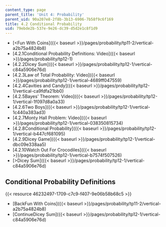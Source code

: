 ```yaml
---
content_type: page
parent_title: 'Unit 4: Probability'
parent_uid: 90a207e8-2f8b-3b13-6906-7b58f9c6f169
title: 4.2 Conditional Probability
uid: 79ebde2b-537e-9e26-dc39-d5d2e1c8f1d9
---
```


*   [<Fun With Coins]({{< baseurl >}}/pages/probability/tp11-2/vertical-a2b75a4824b8)
*   [4.2.1Conditional Probability Definitions: Video]({{< baseurl >}}/pages/probability/tp12-1)
*   [4.2.2Dicey Sum]({{< baseurl >}}/pages/probability/tp12-1/vertical-c84a5906e76d)
*   [4.2.3Law of Total Probability: Video]({{< baseurl >}}/pages/probability/tp12-1/vertical-4689ff047559)
*   [4.2.4Cavities and Candy]({{< baseurl >}}/pages/probability/tp12-1/vertical-ca9fdfa21bb0)
*   [4.2.5Bayes' Theorem: Video]({{< baseurl >}}/pages/probability/tp12-1/vertical-1f097d8a0a33)
*   [4.2.6Two Boys]({{< baseurl >}}/pages/probability/tp12-1/vertical-1c440a383ad3)
*   [4.2.7Monty Hall Problem: Video]({{< baseurl >}}/pages/probability/tp12-1/vertical-038350815734)
*   [4.2.8Conditional Probability]({{< baseurl >}}/pages/probability/tp12-1/vertical-b447cf681095)
*   [4.2.9Dicey Game]({{< baseurl >}}/pages/probability/tp12-1/vertical-dbc09e338aa5)
*   [4.2.10Watch Out For Crocodiles]({{< baseurl >}}/pages/probability/tp12-1/vertical-b7574f507526)
*   [\>Dicey Sum]({{< baseurl >}}/pages/probability/tp12-1/vertical-c84a5906e76d)

Conditional Probability Definitions
-----------------------------------

{{< resource 46232497-1709-c7c9-f407-9e06b58b68c5 >}}

*   [BackFun With Coins]({{< baseurl >}}/pages/probability/tp11-2/vertical-a2b75a4824b8)
*   [ContinueDicey Sum]({{< baseurl >}}/pages/probability/tp12-1/vertical-c84a5906e76d)